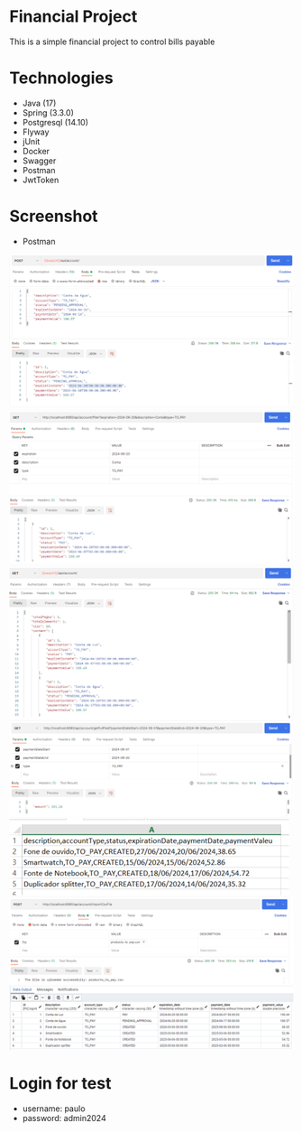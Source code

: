 # Financial Project #
This is a simple financial project to control bills payable

# Technologies #
- Java (17)
- Spring (3.3.0)
- Postgresql (14.10)
- Flyway
- jUnit
- Docker
- Swagger
- Postman
- JwtToken

# Screenshot #

- Postman

![Create Account](https://github.com/pbattistella/backend-api-rest-financial/blob/main/screenshot/create_account.png)
<br>
![Filter Account](https://github.com/pbattistella/backend-api-rest-financial/blob/main/screenshot/filter_account.png)
<br>
![FindAll Account](https://github.com/pbattistella/backend-api-rest-financial/blob/main/screenshot/findall_account.png)
<br>
![FullPaind Account](https://github.com/pbattistella/backend-api-rest-financial/blob/main/screenshot/fullPaid_account.png)
<br>
![CSV FILE](https://github.com/pbattistella/backend-api-rest-financial/blob/main/screenshot/csv_file.png)
<br>
![Postman Import](https://github.com/pbattistella/backend-api-rest-financial/blob/main/screenshot/postman_import.png)
<br>
![Data Imported](https://github.com/pbattistella/backend-api-rest-financial/blob/main/screenshot/data_imported.png)

# Login for test #
- username: paulo
- password: admin2024
